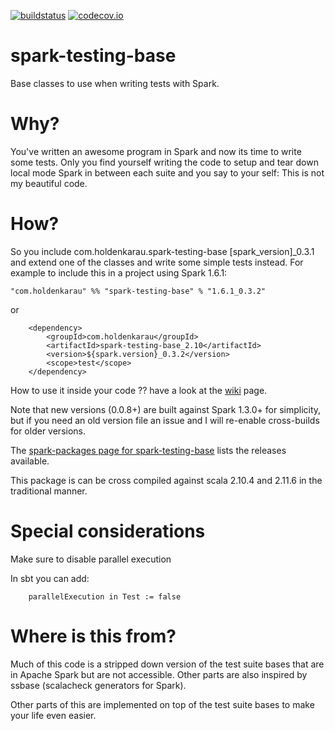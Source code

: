 [![buildstatus](https://travis-ci.org/holdenk/spark-testing-base.svg?branch=master)](https://travis-ci.org/holdenk/spark-testing-base)
[![codecov.io](http://codecov.io/github/holdenk/spark-testing-base/coverage.svg?branch=master)](http://codecov.io/github/holdenk/spark-testing-base?branch=master)
# spark-testing-base
Base classes to use when writing tests with Spark.
# Why?

You've written an awesome program in Spark and now its time to write some tests. Only you find yourself
writing the code to setup and tear down local mode Spark in between each suite and you say to your self:
This is not my beautiful code.

# How?

So you include com.holdenkarau.spark-testing-base [spark_version]_0.3.1 and extend one
of the classes and write some simple tests instead.
For example to include this in a project using Spark 1.6.1:

    "com.holdenkarau" %% "spark-testing-base" % "1.6.1_0.3.2"

or

        <dependency>
            <groupId>com.holdenkarau</groupId>
            <artifactId>spark-testing-base_2.10</artifactId>
            <version>${spark.version}_0.3.2</version>
            <scope>test</scope>
        </dependency>

How to use it inside your code ?? have a look at the [wiki](https://github.com/holdenk/spark-testing-base/wiki) page.

Note that new versions (0.0.8+) are built against Spark 1.3.0+ for simplicity, but if you need an old version file an issue and I will re-enable cross-builds for older versions.

The [spark-packages page for spark-testing-base](http://spark-packages.org/package/holdenk/spark-testing-base) lists the releases available.

This package is can be cross compiled against scala 2.10.4 and 2.11.6 in the traditional manner.


# Special considerations

Make sure to disable parallel execution

In sbt you can add:

        parallelExecution in Test := false

# Where is this from?
Much of this code is a stripped down version of the test suite bases that are in Apache Spark but are not accessible. Other parts are also inspired by ssbase (scalacheck generators for Spark).

Other parts of this are implemented on top of the test suite bases to make your life even easier.
